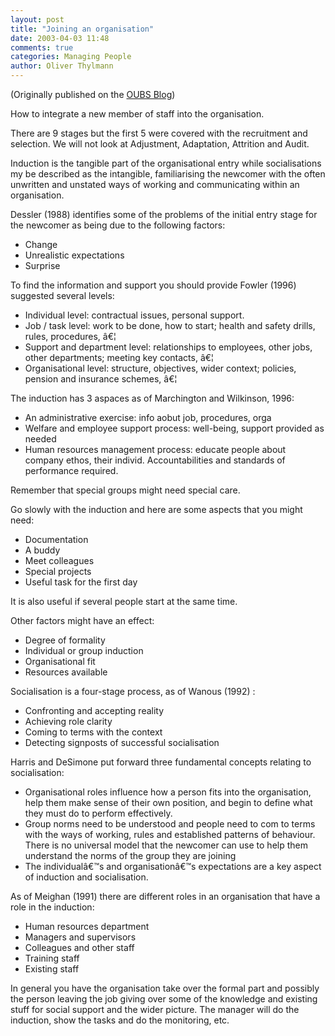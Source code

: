 ```yaml
---
layout: post
title: "Joining an organisation"
date: 2003-04-03 11:48
comments: true
categories: Managing People
author: Oliver Thylmann
---
```









(Originally published on the [OUBS Blog](http://blog.thylmann.net/category/oubs/))

How to integrate a new member of staff into the organisation.

There are 9 stages but the first 5 were covered with the recruitment and selection. We will not look at Adjustment, Adaptation, Attrition and Audit.

Induction is the tangible part of the organisational entry while socialisations my be described as the intangible, familiarising the newcomer with the often unwritten and unstated ways of working and communicating within an organisation.

Dessler (1988) identifies some of the problems of the initial entry stage for the newcomer as being due to the following factors:
-	Change
-	Unrealistic expectations
-	Surprise

To find the information and support you should provide Fowler (1996) suggested several levels:
-	Individual level: contractual issues, personal support.
-	Job / task level: work to be done, how to start; health and safety drills, rules, procedures, â€¦
-	Support and department level: relationships to employees, other jobs, other departments; meeting key contacts, â€¦
-	Organisational level: structure, objectives, wider context; policies, pension and insurance schemes, â€¦

The induction has 3 aspaces as of Marchington and Wilkinson, 1996:
-	An administrative exercise: info aobut job, procedures, orga
-	Welfare and employee support process: well-being, support provided as needed
-	Human resources management process: educate people about company ethos, their individ. Accountabilities and standards of performance required.

Remember that special groups might need special care.

Go slowly with the induction and here are some aspects that you might need:
-	Documentation
-	A buddy
-	Meet colleagues
-	Special projects
-	Useful task for the first day

It is also useful if several people start at the same time.

Other factors might have an effect:
-	Degree of formality
-	Individual or group induction
-	Organisational fit
-	Resources available

Socialisation is a four-stage process, as of Wanous (1992) :
-	Confronting and accepting reality
-	Achieving role clarity
-	Coming to terms with the context
-	Detecting signposts of successful socialisation

Harris and DeSimone put forward three fundamental concepts relating to socialisation:
-	Organisational roles influence how a person fits into the organisation, help them make sense of their own position, and begin to define what they must do to perform effectively.
-	Group norms need to be understood and people need to com to terms with the ways of working, rules and established patterns of behaviour. There is no universal model that the newcomer can use to help them understand the norms of the group they are joining
-	The individualâ€™s and organisationâ€™s expectations are a key aspect of induction and socialisation.

As of Meighan (1991) there are different roles in an organisation that have a role in the induction:
-	Human resources department
-	Managers and supervisors
-	Colleagues and other staff
-	Training staff
-	Existing staff

In general you have the organisation take over the formal part and possibly the person leaving the job giving over some of the knowledge and existing stuff for social support and the wider picture. The manager will do the induction, show the tasks and do the monitoring, etc.


